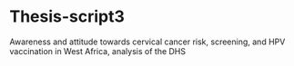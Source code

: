 # Thesis-script3
Awareness and attitude towards cervical cancer risk, screening, and HPV vaccination in West Africa, analysis of the DHS 
